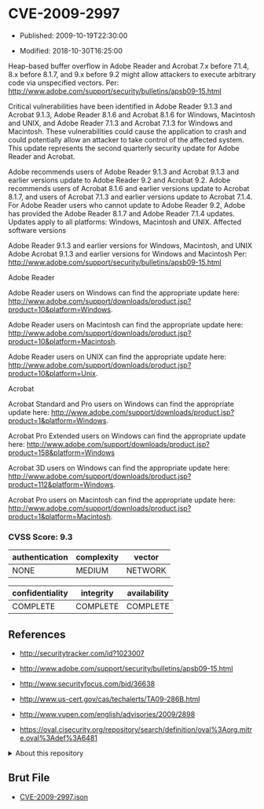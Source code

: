 # CVE-2009-2997

- Published: 2009-10-19T22:30:00

- Modified: 2018-10-30T16:25:00

Heap-based buffer overflow in Adobe Reader and Acrobat 7.x before 7.1.4, 8.x before 8.1.7, and 9.x before 9.2 might allow attackers to execute arbitrary code via unspecified vectors. Per: http://www.adobe.com/support/security/bulletins/apsb09-15.html

Critical vulnerabilities have been identified in Adobe Reader 9.1.3 and Acrobat 9.1.3, Adobe Reader 8.1.6 and Acrobat 8.1.6 for Windows, Macintosh and UNIX, and Adobe Reader 7.1.3 and Acrobat 7.1.3 for Windows and Macintosh. These vulnerabilities could cause the application to crash and could potentially allow an attacker to take control of the affected system. This update represents the second quarterly security update for Adobe Reader and Acrobat.

Adobe recommends users of Adobe Reader 9.1.3 and Acrobat 9.1.3 and earlier versions update to Adobe Reader 9.2 and Acrobat 9.2. Adobe recommends users of Acrobat 8.1.6 and earlier versions update to Acrobat 8.1.7, and users of Acrobat 7.1.3 and earlier versions update to Acrobat 7.1.4. For Adobe Reader users who cannot update to Adobe Reader 9.2, Adobe has provided the Adobe Reader 8.1.7 and Adobe Reader 7.1.4 updates. Updates apply to all platforms: Windows, Macintosh and UNIX.
Affected software versions

Adobe Reader 9.1.3 and earlier versions for Windows, Macintosh, and UNIX
Adobe Acrobat 9.1.3 and earlier versions for Windows and Macintosh Per: http://www.adobe.com/support/security/bulletins/apsb09-15.html

Adobe Reader

Adobe Reader users on Windows can find the appropriate update here: http://www.adobe.com/support/downloads/product.jsp?product=10&platform=Windows.

Adobe Reader users on Macintosh can find the appropriate update here: http://www.adobe.com/support/downloads/product.jsp?product=10&platform=Macintosh.

Adobe Reader users on UNIX can find the appropriate update here: http://www.adobe.com/support/downloads/product.jsp?product=10&platform=Unix.

Acrobat

Acrobat Standard and Pro users on Windows can find the appropriate update here:
http://www.adobe.com/support/downloads/product.jsp?product=1&platform=Windows.

Acrobat Pro Extended users on Windows can find the appropriate update here: http://www.adobe.com/support/downloads/product.jsp?product=158&platform=Windows

Acrobat 3D users on Windows can find the appropriate update here:
http://www.adobe.com/support/downloads/product.jsp?product=112&platform=Windows.

Acrobat Pro users on Macintosh can find the appropriate update here:
http://www.adobe.com/support/downloads/product.jsp?product=1&platform=Macintosh.

### CVSS Score: **9.3**

| authentication | complexity | vector |
| --- | --- | --- |
| NONE | MEDIUM | NETWORK |

| confidentiality | integrity | availability |
| --- | --- | --- |
| COMPLETE | COMPLETE | COMPLETE |

## References

* http://securitytracker.com/id?1023007

* http://www.adobe.com/support/security/bulletins/apsb09-15.html

* http://www.securityfocus.com/bid/36638

* http://www.us-cert.gov/cas/techalerts/TA09-286B.html

* http://www.vupen.com/english/advisories/2009/2898

* https://oval.cisecurity.org/repository/search/definition/oval%3Aorg.mitre.oval%3Adef%3A6481

<details>
<summary>About this repository</summary> 

  This repository is part of the project [Live Hack CVE](https://github.com/Live-Hack-CVE). Main website can be found [www.live-hack.org](https://www.live-hack.org) 
  
  Made by [Sn0wAlice](https://github.com/Sn0wAlice) for the people that care about security and need to have a feed of the latest CVEs. Hope you enjoy it, don't forget to star the repo and follow me on [Twitter](https://twitter.com/Sn0wAlice) and [Github](https://github.com/Sn0wAlice). And that is my [personnal website](https://www.alice-snow.me/)

  - [Home Page](https://github.com/Live-Hack-CVE)
  - [Framework](https://github.com/Live-Hack-CVE/cve-framework)
  - [CVE database](https://github.com/Live-Hack-CVE/full_database)
  - [Changelog](https://github.com/Live-Hack-CVE/Changelog)
</details>

## Brut File

* [CVE-2009-2997.json](https://raw.githubusercontent.com/Live-Hack-CVE/full_database/main/cves/2009/CVE-2009-2997.json)

